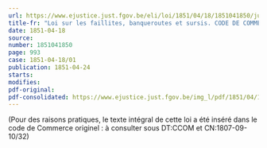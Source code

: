 ```yaml
---
url: https://www.ejustice.just.fgov.be/eli/loi/1851/04/18/1851041850/justel
title-fr: "Loi sur les faillites, banqueroutes et sursis. CODE DE COMMERCE - LIVRE III. Voir modification(s)"
date: 1851-04-18
source:
number: 1851041850
page: 993
case: 1851-04-18/01
publication: 1851-04-24
starts:
modifies:
pdf-original:
pdf-consolidated: https://www.ejustice.just.fgov.be/img_l/pdf/1851/04/18/1851041850_F.pdf
---
```


(Pour des raisons pratiques, le texte intégral de cette loi a été inséré dans le code de Commerce originel : à consulter sous DT:CCOM et CN:1807-09-10/32)
